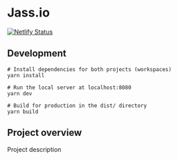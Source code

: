 # Jass.io

[![Netlify Status](https://api.netlify.com/api/v1/badges/c51abcb1-9d52-44c0-8925-12e37474ef96/deploy-status)](https://app.netlify.com/sites/flamboyant-curie-68662b/deploys)

## Development

```
# Install dependencies for both projects (workspaces)
yarn install

# Run the local server at localhost:8080
yarn dev

# Build for production in the dist/ directory
yarn build
```

## Project overview

Project description
